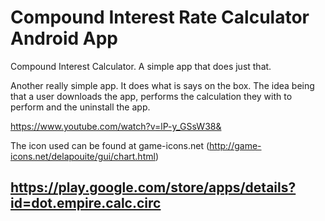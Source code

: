 # Compound Interest Rate Calculator Android App

Compound Interest Calculator. A simple app that does just that.

Another really simple app. It does what is says on the box. The idea being that a user downloads the app, performs the calculation they with to perform and the uninstall the app.

https://www.youtube.com/watch?v=lP-y_GSsW38&

The icon used can be found at game-icons.net
(http://game-icons.net/delapouite/gui/chart.html)

## https://play.google.com/store/apps/details?id=dot.empire.calc.circ
